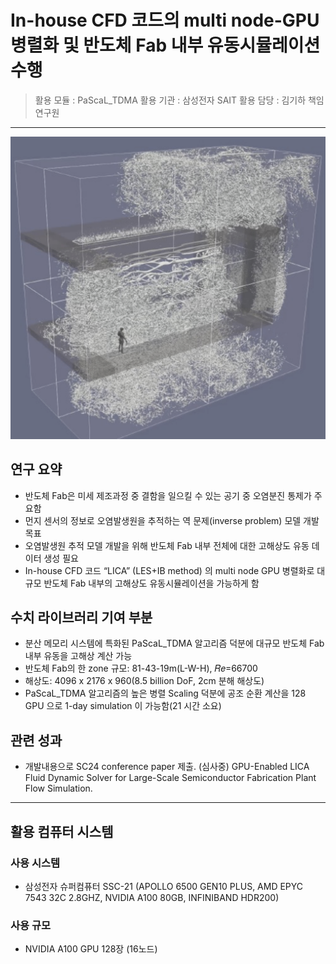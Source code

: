 
# In-house CFD 코드의 multi node-GPU 병렬화 및 반도체 Fab 내부 유동시뮬레이션 수행

> 활용 모듈 : PaScaL_TDMA
활용 기관 : 삼성전자 SAIT
활용 담당 : 김기하 책임연구원

*****

![유동](/data/outcomes/posts/application/images/fab_flow.png)

## 연구 요약 

+ 반도체 Fab은 미세 제조과정 중 결함을 일으킬 수 있는 공기 중 오염분진 통제가 주요함
+ 먼지 센서의 정보로 오염발생원을 추적하는 역 문제(inverse problem) 모델 개발 목표
+ 오염발생원 추적 모델 개발을 위해 반도체 Fab 내부 전체에 대한 고해상도 유동 데이터 생성 필요
+ In-house CFD 코드 “LICA” (LES+IB method) 의 multi node GPU 병렬화로 대규모 반도체 Fab 내부의 고해상도 유동시뮬레이션을 가능하게 함

## 수치 라이브러리 기여 부분 

+ 분산 메모리 시스템에 특화된 PaScaL_TDMA 알고리즘 덕분에 대규모 반도체 Fab 내부 유동을 고해상 계산 가능
+ 반도체 Fab의 한 zone 규모: 81-43-19m(L-W-H), 𝑅𝑒=66700
+ 해상도: 4096 x 2176 x 960(8.5 billion DoF, 2cm 분해 해상도)
+ PaScaL_TDMA 알고리즘의 높은 병렬 Scaling 덕분에 공조 순환 계산을 128 GPU 으로 1-day simulation 이 가능함(21 시간 소요)

## 관련 성과
+ 개발내용으로 SC24 conference paper 제출. (심사중) GPU-Enabled LICA Fluid Dynamic Solver for Large-Scale Semiconductor Fabrication Plant Flow Simulation. 

*****

## 활용 컴퓨터 시스템
### 사용 시스템
+ 삼성전자 슈퍼컴퓨터 SSC-21 (APOLLO 6500 GEN10 PLUS, AMD EPYC 7543 32C 2.8GHZ, NVIDIA A100 80GB​, INFINIBAND HDR200)
### 사용 규모
+ NVIDIA A100 GPU 128장 (16노드)

